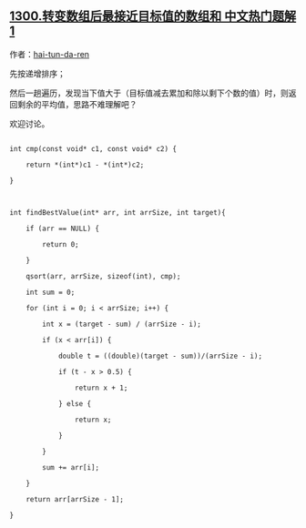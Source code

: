 ## [1300.转变数组后最接近目标值的数组和 中文热门题解1](https://leetcode.cn/problems/sum-of-mutated-array-closest-to-target/solutions/100000/zhe-ci-guan-fang-de-jie-fa-gan-jue-fu-za-liao-shua)

作者：[hai-tun-da-ren](https://leetcode.cn/u/hai-tun-da-ren)

先按递增排序；
然后一趟遍历，发现当下值大于（目标值减去累加和除以剩下个数的值）时，则返回剩余的平均值，思路不难理解吧？
欢迎讨论。
```
int cmp(const void* c1, const void* c2) {
    return *(int*)c1 - *(int*)c2;
}

int findBestValue(int* arr, int arrSize, int target){
    if (arr == NULL) {
        return 0;
    }
    qsort(arr, arrSize, sizeof(int), cmp);
    int sum = 0;
    for (int i = 0; i < arrSize; i++) {
        int x = (target - sum) / (arrSize - i);
        if (x < arr[i]) {
            double t = ((double)(target - sum))/(arrSize - i);
            if (t - x > 0.5) {
                return x + 1;
            } else {
                return x;
            }
        }
        sum += arr[i];
    }
    return arr[arrSize - 1];
}
```
